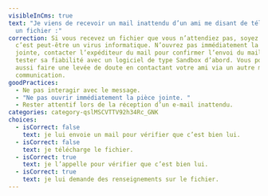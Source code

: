 ```yaml
---
visibleInCms: true
text: "Je viens de recevoir un mail inattendu d’un ami me disant de télécharger
  un fichier :"
correction: Si vous recevez un fichier que vous n’attendiez pas, soyez prudent,
  c’est peut-être un virus informatique. N’ouvrez pas immédiatement la pièce
  jointe, contacter l’expéditeur du mail pour confirmer l’envoi du mail et
  tester sa fiabilité avec un logiciel de type Sandbox d’abord. Vous pouvez
  aussi faire une levée de doute en contactant votre ami via un autre moyen de
  communication.
goodPractices:
  - Ne pas interagir avec le message.
  - "Ne pas ouvrir immédiatement la pièce jointe. "
  - Rester attentif lors de la réception d’un e-mail inattendu.
categories: category-qslMSCVTTV92h34Rc_GNK
choices:
  - isCorrect: false
    text: je lui envoie un mail pour vérifier que c’est bien lui.
  - isCorrect: false
    text: je télécharge le fichier.
  - isCorrect: true
    text: je l’appelle pour vérifier que c’est bien lui.
  - isCorrect: true
    text: je lui demande des renseignements sur le fichier.
---
```

